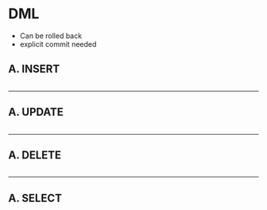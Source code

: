 # DML
- Can be rolled back
- explicit commit needed
## A. INSERT
```
```
---

## A. UPDATE
```
```
---

## A. DELETE
```
```
---

## A. SELECT
```
```


